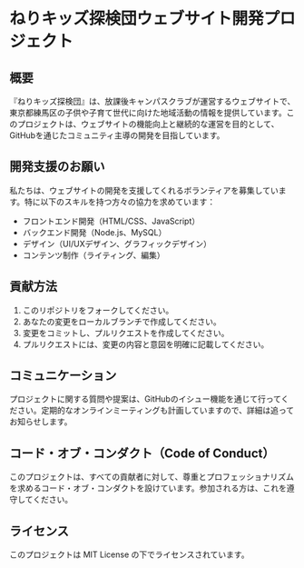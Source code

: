 # ねりキッズ探検団ウェブサイト開発プロジェクト
## 概要
『ねりキッズ探検団』は、放課後キャンパスクラブが運営するウェブサイトで、東京都練馬区の子供や子育て世代に向けた地域活動の情報を提供しています。このプロジェクトは、ウェブサイトの機能向上と継続的な運営を目的として、GitHubを通じたコミュニティ主導の開発を目指しています。

## 開発支援のお願い
私たちは、ウェブサイトの開発を支援してくれるボランティアを募集しています。特に以下のスキルを持つ方々の協力を求めています：

* フロントエンド開発（HTML/CSS、JavaScript）
* バックエンド開発（Node.js、MySQL）
* デザイン（UI/UXデザイン、グラフィックデザイン）
* コンテンツ制作（ライティング、編集）

## 貢献方法
1. このリポジトリをフォークしてください。
2. あなたの変更をローカルブランチで作成してください。
3. 変更をコミットし、プルリクエストを作成してください。
4. プルリクエストには、変更の内容と意図を明確に記載してください。

## コミュニケーション
プロジェクトに関する質問や提案は、GitHubのイシュー機能を通じて行ってください。定期的なオンラインミーティングも計画していますので、詳細は追ってお知らせします。

## コード・オブ・コンダクト（Code of Conduct）
このプロジェクトは、すべての貢献者に対して、尊重とプロフェッショナリズムを求めるコード・オブ・コンダクトを設けています。参加される方は、これを遵守してください。

## ライセンス
このプロジェクトは MIT License の下でライセンスされています。
